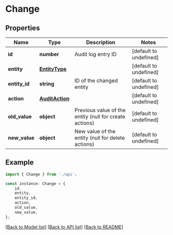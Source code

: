 # Change


## Properties

Name | Type | Description | Notes
------------ | ------------- | ------------- | -------------
**id** | **number** | Audit log entry ID | [default to undefined]
**entity** | [**EntityType**](EntityType.md) |  | [default to undefined]
**entity_id** | **string** | ID of the changed entity | [default to undefined]
**action** | [**AuditAction**](AuditAction.md) |  | [default to undefined]
**old_value** | **object** | Previous value of the entity (null for create actions) | [default to undefined]
**new_value** | **object** | New value of the entity (null for delete actions) | [default to undefined]

## Example

```typescript
import { Change } from './api';

const instance: Change = {
    id,
    entity,
    entity_id,
    action,
    old_value,
    new_value,
};
```

[[Back to Model list]](../README.md#documentation-for-models) [[Back to API list]](../README.md#documentation-for-api-endpoints) [[Back to README]](../README.md)
